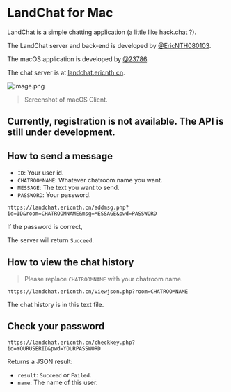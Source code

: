 #  LandChat for Mac

LandChat is a simple chatting application (a little like hack.chat ?).

The LandChat server and back-end is developed by [@EricNTH080103](https://github.com/ericnth080103).

The macOS application is developed by [@23786](https://github.com/23786).

The chat server is at [landchat.ericnth.cn](https://landchat.ericnth.cn/).

![image.png](https://i.loli.net/2020/09/13/Ec1fkbynUlMwK4H.png)
> Screenshot of macOS Client.

## Currently, registration is not available. The API is still under development.

## How to send a message

-  `ID`: Your user id.
- `CHATROOMNAME`: Whatever chatroom name you want.
- `MESSAGE`: The text you want to send.
- `PASSWORD`: Your password.

```text
https://landchat.ericnth.cn/addmsg.php?id=ID&room=CHATROOMNAME&msg=MESSAGE&pwd=PASSWORD
```

If the password is correct, 

The server will return `Succeed`.

## How to view the chat history

> Please replace `CHATROOMNAME` with your chatroom name.

```text
https://landchat.ericnth.cn/viewjson.php?room=CHATROOMNAME
```
The chat history is in this text file.

## Check your password

```text
https://landchat.ericnth.cn/checkkey.php?id=YOURUSERID&pwd=YOURPASSWORD
````
Returns a JSON result:
- `result`: `Succeed` or `Failed`.
- `name`: The name of this user.
